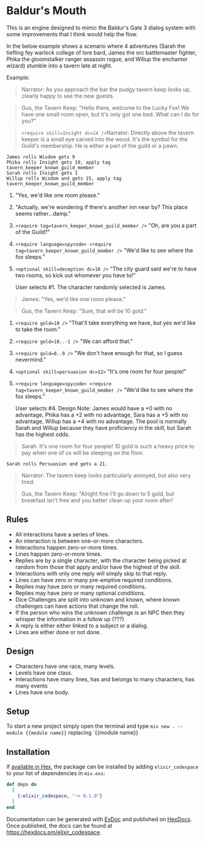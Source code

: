# Baldur's Mouth

This is an engine designed to mimic the Baldur's Gate 3 dialog system with some improvements that I think would help the flow.

In the below example shows a scenario where 4 adventures (Sarah the tiefling fey warlock college of lore bard, James the orc battlemaster fighter, Phika the gloomstalker ranger assassin rogue, and Willup the enchanter wizard) stumble into a tavern late at night.

Example:

> Narrator: As you approach the bar the pudgy tavern keep looks up, clearly happy to see the new guests.

> Gus, the Tavern Keep: "Hello there, welcome to the Lucky Fox! We have one small room open, but it's only got one bed. What can I do for you?"

> `<require skill=Insight dc=14 />`Narrator: Directly above the tavern keeper is a small eye carved into the wood. It's the symbol for the Guild's membership. He is either a part of the guild or a pawn.

    James rolls Wisdom gets 9
    Phika rolls Insight gets 19, apply tag tavern_keeper_known_guild_member
    Sarah rolls Insight gets 1
    Willup rolls Wisdom and gets 15, apply tag tavern_keeper_known_guild_member

1. "Yes, we'd like one room please."
2. "Actually, we're wondering if there's another inn near by? This place seems rather...damp."
3. `<require tag=tavern_keeper_known_guild_member />` "Oh, are you a part of the Guild?"
4. `<require language=spycode> <require tag=tavern_keeper_known_guild_member />` "We'd like to see where the fox sleeps."
5. `<optional skill=deception dc=18 />` "The city guard said we're to have two rooms, so kick out whomever you have to!"

    User selects #1. The character randomly selected is James.

> James: "Yes, we'd like one room please."

> Gus, the Tavern Keep: "Sure, that will be 10 gold."

1. `<require gold=10 />` "That'll take everything we have, but yes we'd like to take the room."
2. `<require gold=10..-1 />` "We can afford that."
3. `<require gold=0..9 />` "We don't have enough for that, so I guess nevermind."
4. `<optional skill=persuasion dc=12>` "It's one room for four people!"
5. `<require language=spycode> <require tag=tavern_keeper_known_guild_member />` "We'd like to see where the fox sleeps."

    User selects #4.
    Design Note: James would have a +0 with no advantage, Phika has a +2 with no advantage, Sara has a +5 with no advantage, Willup has a +4 with no advantage. The pool is normally Sarah and Willup because they have proficiency in the skill, but Sarah has the highest odds.

> Sarah: It's one room for four people! 10 gold is such a heavy price to pay when one of us will be sleeping on the floor.

    Sarah rolls Persuasion and gets a 21.

> Narrator: The tavern keep looks particularly annoyed, but also very tired.

> Gus, the Tavern Keep: "Alright fine I'll go down to 5 gold, but breakfast isn't free and you better clean up your room after!

## Rules

- All interactions have a series of lines.
- An interaction is between one-or-more characters.
- Interactions happen zero-or-more times.
- Lines happen zero-or-more times.
- Replies are by a single character, with the character being picked at random from those that apply and/or have the highest of the skill.
- Interactions with only one reply will simply skip to that reply.
- Lines can have zero or many pre-emptive required conditions.
- Replies may have zero or many required conditions.
- Replies may have zero or many optional conditions.
- Dice Challenges are split into unknown and known, where known challenges can have actions that change the roll.
- If the person who wins the unknown challenge is an NPC then they whisper the information in a follow up (???)
- A reply is either either linked to a subject or a dialog.
- Lines are either done or not done.


## Design

- Characters have one race, many levels.
- Levels have one class.
- Interactions have many lines, has and belongs to many characters, has many events
- Lines have one body.


## Setup

To start a new project simply open the terminal and type `mix new . --module {{module name}}` replacing `{{module name}}

## Installation

If [available in Hex](https://hex.pm/docs/publish), the package can be installed
by adding `elixir_codespace` to your list of dependencies in `mix.exs`:

```elixir
def deps do
  [
    {:elixir_codespace, "~> 0.1.0"}
  ]
end
```

Documentation can be generated with [ExDoc](https://github.com/elixir-lang/ex_doc)
and published on [HexDocs](https://hexdocs.pm). Once published, the docs can
be found at <https://hexdocs.pm/elixir_codespace>.
